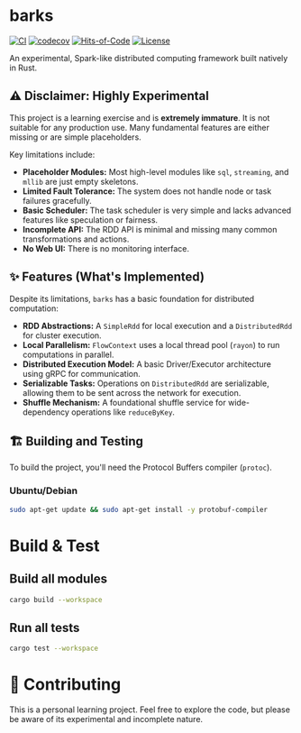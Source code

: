 # barks

[![CI](https://github.com/lonless9/barks/actions/workflows/rust.yml/badge.svg)](https://github.com/lonless9/barks/actions/workflows/rust.yml)
[![codecov](https://codecov.io/gh/lonless9/barks/graph/badge.svg)](https://codecov.io/gh/lonless9/barks)
[![Hits-of-Code](https://hitsofcode.com/github/lonless9/barks?branch=main&label=Hits-of-Code)](https://hitsofcode.com/github/lonless9/barks/view?branch=main&label=Hits-of-Code)
[![License](https://img.shields.io/badge/license-Apache%202.0-blue.svg)](https://github.com/lonless9/barks/blob/main/LICENSE)

An experimental, Spark-like distributed computing framework built natively in Rust.

## ⚠️ Disclaimer: Highly Experimental

This project is a learning exercise and is **extremely immature**. It is not suitable for any production use. Many fundamental features are either missing or are simple placeholders.

Key limitations include:
*   **Placeholder Modules:** Most high-level modules like `sql`, `streaming`, and `mllib` are just empty skeletons.
*   **Limited Fault Tolerance:** The system does not handle node or task failures gracefully.
*   **Basic Scheduler:** The task scheduler is very simple and lacks advanced features like speculation or fairness.
*   **Incomplete API:** The RDD API is minimal and missing many common transformations and actions.
*   **No Web UI:** There is no monitoring interface.

## ✨ Features (What's Implemented)

Despite its limitations, `barks` has a basic foundation for distributed computation:

*   **RDD Abstractions:** A `SimpleRdd` for local execution and a `DistributedRdd` for cluster execution.
*   **Local Parallelism:** `FlowContext` uses a local thread pool (`rayon`) to run computations in parallel.
*   **Distributed Execution Model:** A basic Driver/Executor architecture using gRPC for communication.
*   **Serializable Tasks:** Operations on `DistributedRdd` are serializable, allowing them to be sent across the network for execution.
*   **Shuffle Mechanism:** A foundational shuffle service for wide-dependency operations like `reduceByKey`.

## 🏗️ Building and Testing

To build the project, you'll need the Protocol Buffers compiler (`protoc`).

### Ubuntu/Debian
```sh
sudo apt-get update && sudo apt-get install -y protobuf-compiler
```

# Build & Test
## Build all modules
```sh
cargo build --workspace
```

## Run all tests
```sh
cargo test --workspace
```

# 🤝 Contributing
This is a personal learning project. Feel free to explore the code, but please be aware of its experimental and incomplete nature.
